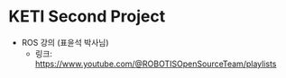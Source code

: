 # KETI Second Project
+ ROS 강의 (표윤석 박사님)
  + 링크: https://www.youtube.com/@ROBOTISOpenSourceTeam/playlists
